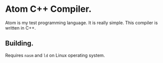 # Atom C++ Compiler.

Atom is my test programming language. It is really simple. 
This compiler is written in C++.

## Building.

Requires `nasm` and `ld` on Linux operating system.
